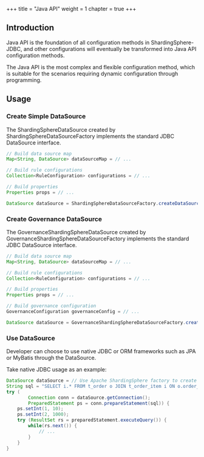 +++
title = "Java API"
weight = 1
chapter = true
+++

## Introduction

Java API is the foundation of all configuration methods in ShardingSphere-JDBC, 
and other configurations will eventually be transformed into Java API configuration methods.

The Java API is the most complex and flexible configuration method, which is suitable for the scenarios requiring dynamic configuration through programming.

## Usage

### Create Simple DataSource

The ShardingSphereDataSource created by ShardingSphereDataSourceFactory implements the standard JDBC DataSource interface.

```java
// Build data source map
Map<String, DataSource> dataSourceMap = // ...

// Build rule configurations
Collection<RuleConfiguration> configurations = // ...

// Build properties
Properties props = // ...

DataSource dataSource = ShardingSphereDataSourceFactory.createDataSource(dataSourceMap, configurations, props);
```

### Create Governance DataSource

The GovernanceShardingSphereDataSource created by GovernanceShardingSphereDataSourceFactory implements the standard JDBC DataSource interface.


```java
// Build data source map
Map<String, DataSource> dataSourceMap = // ...

// Build rule configurations
Collection<RuleConfiguration> configurations = // ...

// Build properties
Properties props = // ...

// Build governance configuration
GovernanceConfiguration governanceConfig = // ...

DataSource dataSource = GovernanceShardingSphereDataSourceFactory.createDataSource(dataSourceMap, configurations, props, governanceConfig);
```

### Use DataSource

Developer can choose to use native JDBC or ORM frameworks such as JPA or MyBatis through the DataSource.

Take native JDBC usage as an example:

```java
DataSource dataSource = // Use Apache ShardingSphere factory to create DataSource
String sql = "SELECT i.* FROM t_order o JOIN t_order_item i ON o.order_id=i.order_id WHERE o.user_id=? AND o.order_id=?";
try (
        Connection conn = dataSource.getConnection();
        PreparedStatement ps = conn.prepareStatement(sql)) {
    ps.setInt(1, 10);
    ps.setInt(2, 1000);
    try (ResultSet rs = preparedStatement.executeQuery()) {
        while(rs.next()) {
            // ...
        }
    }
}
```
